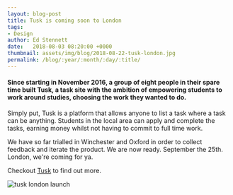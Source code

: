 ```yaml
---
layout: blog-post
title: Tusk is coming soon to London
tags:
- Design
author: Ed Stennett
date:   2018-08-03 08:20:00 +0000
thumbnail: assets/img/blog/2018-08-22-tusk-london.jpg
permalink: /blog/:year/:month/:day/:title/
---
```


#### Since starting in November 2016, a group of eight people in their spare time built Tusk, a task site with the ambition of empowering students to work around studies, choosing the work they wanted to do.

Simply put, Tusk is a platform that allows anyone to list a task where a task can be anything. Students in the local area can apply and complete the tasks, earning money whilst not having to commit to full time work.

We have so far trialled in Winchester and Oxford in order to collect feedback and iterate the product. We are now ready. September the 25th. London, we're coming for ya.

Checkout [Tusk](https://tusktasks.io) to find out more.

<div class="container">
    <div class="row">
        <div class="col-12">
            <div class="post-img-alt-container">
        	    <img data-src="{{ site.baseurl }}/assets/img/blog/2018-08-22-tusk-london.jpg" class="lazy post-img-alt" alt="tusk london launch">
            </div>
        </div>
    </div>
</div>


